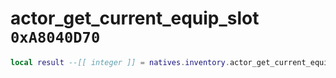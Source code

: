 # actor_get_current_equip_slot `0xA8040D70`

```lua
local result --[[ integer ]] = natives.inventory.actor_get_current_equip_slot(_unk0 --[[ integer ]])
```